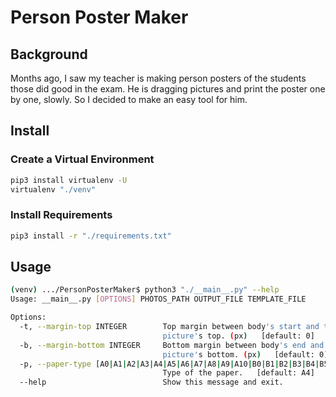 # Person Poster Maker

## Background
Months ago, I saw my teacher is making person posters of the students those did good in the exam. He is dragging pictures and print the poster one by one, slowly. So I decided to make an easy tool for him.

## Install

### Create a Virtual Environment

```sh
pip3 install virtualenv -U
virtualenv "./venv"
```

### Install Requirements

```sh
pip3 install -r "./requirements.txt"
```

## Usage

```sh
(venv) .../PersonPosterMaker$ python3 "./__main__.py" --help
Usage: __main__.py [OPTIONS] PHOTOS_PATH OUTPUT_FILE TEMPLATE_FILE

Options:
  -t, --margin-top INTEGER        Top margin between body's start and the
                                  picture's top. (px)   [default: 0]
  -b, --margin-bottom INTEGER     Bottom margin between body's end and the
                                  picture's bottom. (px)   [default: 0]
  -p, --paper-type [A0|A1|A2|A3|A4|A5|A6|A7|A8|A9|A10|B0|B1|B2|B3|B4|B5|B6|B7|B8|B9|B10|C0|C1|C2|C3|C4|C5|C6|C7|DL|C7/6]
                                  Type of the paper.   [default: A4]
  --help                          Show this message and exit.
```